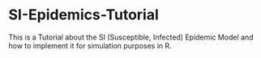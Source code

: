 # SI-Epidemics-Tutorial

This is a Tutorial about the SI (Susceptible, Infected) Epidemic Model and how to implement it for simulation purposes in R. 
